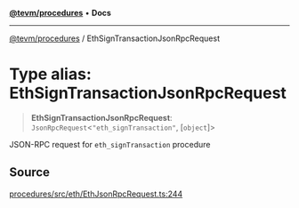 [**@tevm/procedures**](../README.md) • **Docs**

***

[@tevm/procedures](../globals.md) / EthSignTransactionJsonRpcRequest

# Type alias: EthSignTransactionJsonRpcRequest

> **EthSignTransactionJsonRpcRequest**: `JsonRpcRequest`\<`"eth_signTransaction"`, [`object`]\>

JSON-RPC request for `eth_signTransaction` procedure

## Source

[procedures/src/eth/EthJsonRpcRequest.ts:244](https://github.com/evmts/tevm-monorepo/blob/main/packages/procedures/src/eth/EthJsonRpcRequest.ts#L244)
